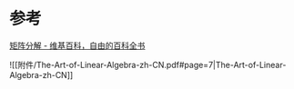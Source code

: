 
# 参考
[矩阵分解 - 维基百科，自由的百科全书](https://zh.wikipedia.org/zh-cn/%E7%9F%A9%E9%98%B5%E5%88%86%E8%A7%A3)


![[附件/The-Art-of-Linear-Algebra-zh-CN.pdf#page=7|The-Art-of-Linear-Algebra-zh-CN]]